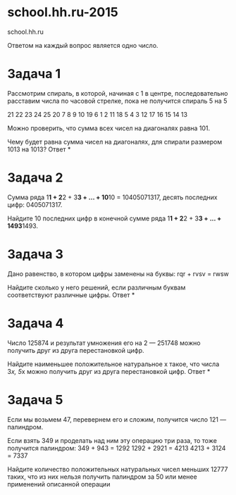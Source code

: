 # school.hh.ru-2015
school.hh.ru

Ответом на каждый вопрос является одно число.

# Задача 1
Рассмотрим спираль, в которой, начиная с 1 в центре, последовательно расставим числа по часовой стрелке,
пока не получится спираль 5 на 5

21 22 23 24 25
20  7  8  9 10
19  6  1  2 11
18  5  4  3 12
17 16 15 14 13

Можно проверить, что сумма всех чисел на диагоналях равна 101.

Чему будет равна сумма чисел на диагоналях, для спирали размером 1013 на 1013?
Ответ *


# Задача 2

Сумма ряда 1**1 + 2**2 + 3**3 + ... + 10**10 = 10405071317, десять последних цифр: 0405071317.

Найдите 10 последних цифр в конечной сумме ряда 1**1 + 2**2 + 3**3 + ... + 1493**1493. 

# Задача 3
Дано равенство, в котором цифры заменены на буквы:
rqr + rvsv = rwsw

Найдите сколько у него решений, если различным буквам соответствуют различные цифры.
Ответ *


# Задача 4
Число 125874 и результат умножения его на 2 — 251748 можно получить друг из друга перестановкой цифр.

Найдите наименьшее положительное натуральное x такое, что числа 3*x, 5*x можно получить друг из друга перестановкой цифр.
Ответ *


# Задача 5
Если мы возьмем 47, перевернем его и сложим, получится число 121 — палиндром.

Если взять 349 и проделать над ним эту операцию три раза, то тоже получится палиндром:
349 + 943 = 1292
1292 + 2921 = 4213
4213 + 3124 = 7337

Найдите количество положительных натуральных чисел меньших 12777 таких, что из них нельзя получить палиндром за 50 или менее применений описанной операции